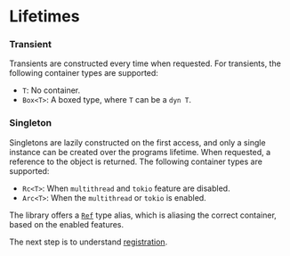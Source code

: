 # Lifetimes

### Transient

Transients are constructed every time when requested. For transients, the
following container types are supported:

- `T`: No container.
- `Box<T>`: A boxed type, where `T` can be a `dyn T`.

### Singleton

Singletons are lazily constructed on the first access, and only a single
instance can be created over the programs lifetime. When requested, a reference
to the object is returned. The following container types are supported:

- `Rc<T>`: When `multithread` and `tokio` feature are disabled.
- `Arc<T>`: When the `multithread` or `tokio` is enabled.

The library offers a [`Ref`] type alias, which is aliasing the correct
container, based on the enabled features.

The next step is to understand [registration].

[`Ref`]: https://leandros.github.io/ferrunix/docs-multithread/ferrunix/type.Ref.html
[registration]: ./core-concepts-registration.md

